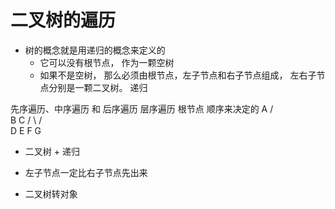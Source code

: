 # 二叉树的遍历
  - 树的概念就是用递归的概念来定义的 
    - 它可以没有根节点， 作为一颗空树
    - 如果不是空树， 那么必须由根节点，左子节点和右子节点组成， 左右子节点分别是一颗二叉树。 递归

  先序遍历、中序遍历 和 后序遍历 层序遍历 
  根节点 顺序来决定的 
    A
   / \
  B   C
 / \ / \
D  E F  G

- 二叉树 + 递归 
- 左子节点一定比右子节点先出来 

- 二叉树转对象

